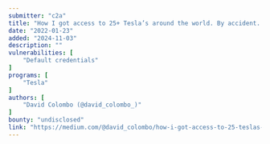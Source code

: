 ```yaml
---
submitter: "c2a"
title: "How I got access to 25+ Tesla’s around the world. By accident. And curiosity."
date: "2022-01-23"
added: "2024-11-03"
description: ""
vulnerabilities: [
    "Default credentials"
]
programs: [
    "Tesla"
]
authors: [
    "David Colombo (@david_colombo_)"
]
bounty: "undisclosed"
link: "https://medium.com/@david_colombo/how-i-got-access-to-25-teslas-around-the-world-by-accident-and-curiosity-8b9ef040a028"
---
```




